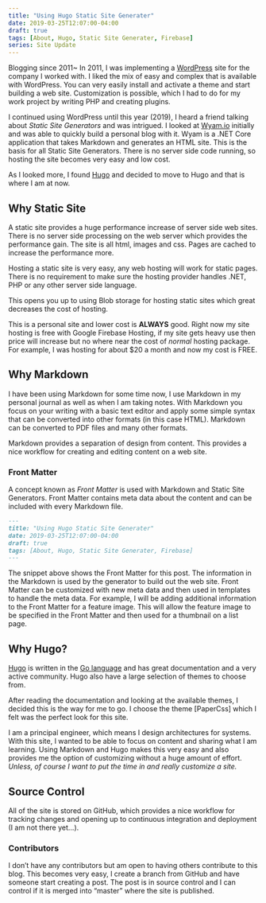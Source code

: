 ```yaml
---
title: "Using Hugo Static Site Generater"
date: 2019-03-25T12:07:00-04:00
draft: true
tags: [About, Hugo, Static Site Generater, Firebase]
series: Site Update
---
```

Blogging since 2011~ In 2011, I was implementing a [WordPress](https://wordpress.org) site for the company I worked with. I liked the mix of easy and complex that is available with WordPress. You can very easily install and activate a theme and start building a web site. Customization is possible, which I had to do for my work project by writing PHP and creating plugins. 

I continued using WordPress until this year (2019), I heard a friend talking about _Static Site Generators_ and was intrigued. I looked at [Wyam.io](https://www.wyam.io) initially and was able to quickly build a personal blog with it. Wyam is a .NET Core application that takes Markdown and generates an HTML site. This is the basis for all Static Site Generators. There is no server side code running, so hosting the site becomes very easy and low cost.

As I looked more, I found [Hugo](https://gohugo.io) and decided to move to Hugo and that is where I am at now. 

## Why Static Site
A static site provides a huge performance increase of server side web sites. There is no server side processing on the web server which provides the performance gain. The site is all html, images and css. Pages are cached to increase the performance more.

Hosting a static site is very easy, any web hosting will work for static pages. There is no requirement to make sure the hosting provider handles .NET, PHP or any other server side language. 

This opens you up to using Blob storage for hosting static sites which great decreases the cost of hosting. 

This is a personal site and lower cost is **ALWAYS** good. Right now my site hosting is free with Google Firebase Hosting, if my site gets heavy use then price will increase but no where near the cost of _normal_ hosting package. For example, I was hosting for about $20 a month and now my cost is FREE. 

## Why Markdown
I have been using Markdown for some time now, I use Markdown in my personal journal as well as when I am taking notes. With Markdown you focus on your writing with a basic text editor and apply some simple syntax that can be converted into other formats (in this case HTML). Markdown can be converted to PDF files and many other formats. 

Markdown provides a separation of design from content. This provides a nice workflow for creating and editing content on a web site. 

### Front Matter
A concept known as _Front Matter_ is used with Markdown and Static Site Generators. Front Matter contains meta data about the content and can be included with every Markdown file.

```md
---
title: "Using Hugo Static Site Generater"
date: 2019-03-25T12:07:00-04:00
draft: true
tags: [About, Hugo, Static Site Generater, Firebase]
---
```
The snippet above shows the Front Matter for this post. The information in the Markdown is used by the generator to build out the web site. Front Matter can be customized with new meta data and then used in templates to handle the meta data. For example, I will be adding additional information to the Front Matter for a feature image. This will allow the feature image to be specified in the Front Matter and then used for a thumbnail on a list page.

## Why Hugo?
[Hugo](https://gohugo.io) is written in the [Go language](https://golang.org) and has great documentation and a very active community. Hugo also have a large selection of themes to choose from. 

After reading the documentation and looking at the available themes, I decided this is the way for me to go. I choose the theme [PaperCss] which I felt was the perfect look for this site. 

I am a principal engineer, which means I design architectures for systems. With this site, I wanted to be able to focus on content and sharing what I am learning. Using Markdown and Hugo makes this very easy and also provides me the option of customizing without a huge amount of effort. _Unless, of course I want to put the time in and really customize a site._

## Source Control
All of the site is stored on GitHub, which provides a nice workflow for tracking changes and opening up to continuous integration and deployment (I am not there yet...). 

### Contributors 
I don’t have any contributors but am open to having others contribute to this blog. This becomes very easy, I create a branch from GitHub and have someone start creating a post. The post is in source control and I can control if it is merged into “master” where the site is published. 





